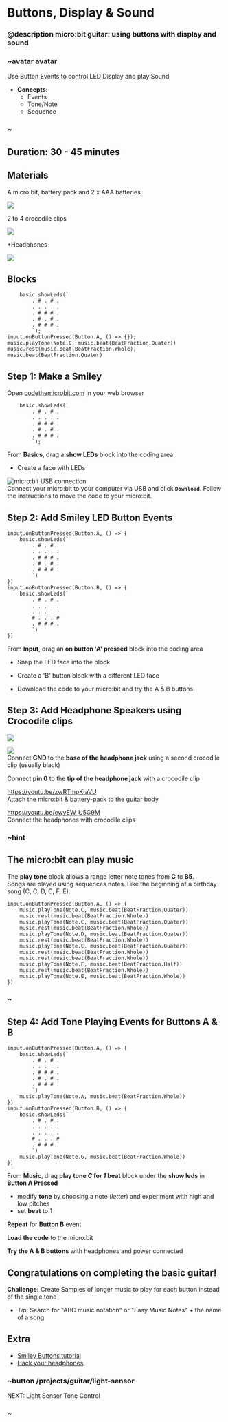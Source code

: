 # Buttons, Display & Sound
### @description micro:bit guitar: using buttons with display and sound

### ~avatar avatar
Use Button Events to control LED Display and play Sound  
* **Concepts:**
     * Events
     * Tone/Note
     * Sequence

### ~

## Duration: 30 - 45 minutes

## Materials

A micro:bit, battery pack and 2 x AAA batteries

![](/static/mb/projects/guitar/microbit.jpg)

2 to 4 crocodile clips

![](/static/mb/projects/guitar/crocclips.jpg)

*Headphones

![](/static/mb/projects/guitar/headphones.jpg)

## Blocks

```cards
    basic.showLeds(`
        . # . # .
        . . . . .
        . # # # .
        . # . # .
        . # # # .
        `);
input.onButtonPressed(Button.A, () => {});
music.playTone(Note.C, music.beat(BeatFraction.Quater))
music.rest(music.beat(BeatFraction.Whole))
music.beat(BeatFraction.Quater)
```

## Step 1: Make a Smiley 
Open [codethemicrobit.com](https://codethemicrobit.com) in your web browser   
```blocks
    basic.showLeds(`
        . # . # .
        . . . . .
        . # # # .
        . # . # .
        . # # # .
        `);
```
From **Basics**, drag a **show LEDs** block into the coding area  
  * Create a face with LEDs  

![micro:bit USB connection](/static/mb/projects/guitar/connectmicrobit.jpg)  
Connect your micro:bit to your computer via USB and click **`Download`**. 
Follow the instructions to move the code to your micro:bit.  

## Step 2: Add Smiley LED Button Events 
```blocks
input.onButtonPressed(Button.A, () => {
    basic.showLeds(`
        . # . # .
        . . . . .
        . # # # .
        . # . # .
        . # # # .
        `)
})
input.onButtonPressed(Button.B, () => {
    basic.showLeds(`
        . # . # .
        . . . . .
        . . . . .
        # . . . #
        . # # # .
        `)
})
```

From **Input**, drag an **on button 'A' pressed** block into the coding area  

* Snap the LED face into the block  

* Create a 'B' button block with a different LED face   

* Download the code to your micro:bit and try the A & B buttons  


## Step 3: Add Headphone Speakers using Crocodile clips

![](/static/mb/projects/guitar/crocclipintoboard.jpg)  

![](/static/mb/projects/guitar/jacktocrocs.jpg)  
Connect **GND** to the **base of the headphone jack** using a second crocodile clip (usually black)  

Connect **pin 0** to the **tip of the headphone jack** with a crocodile clip  

https://youtu.be/zwRTmpKIaVU  
Attach the micro:bit & battery-pack to the guitar body  

https://youtu.be/ewyEW_U5G9M  
Connect the headphones with crocodile clips    
  
### ~hint
## The micro:bit can play music

The **play tone** block allows a range letter note tones from **C** to **B5**.   
Songs are played using sequences notes.   Like the beginning of a birthday song (C, C, D, C, F, E).
```blocks
input.onButtonPressed(Button.A, () => {
    music.playTone(Note.C, music.beat(BeatFraction.Quater))
    music.rest(music.beat(BeatFraction.Whole))
    music.playTone(Note.C, music.beat(BeatFraction.Quater))
    music.rest(music.beat(BeatFraction.Whole))
    music.playTone(Note.D, music.beat(BeatFraction.Quater))
    music.rest(music.beat(BeatFraction.Whole))
    music.playTone(Note.C, music.beat(BeatFraction.Quater))
    music.rest(music.beat(BeatFraction.Whole))
    music.rest(music.beat(BeatFraction.Whole))
    music.playTone(Note.F, music.beat(BeatFraction.Half))
    music.rest(music.beat(BeatFraction.Whole))
    music.playTone(Note.E, music.beat(BeatFraction.Whole))
})
```
### ~
## Step 4: Add Tone Playing Events for Buttons A & B
```blocks
input.onButtonPressed(Button.A, () => {
    basic.showLeds(`
        . # . # .
        . . . . .
        . # # # .
        . # . # .
        . # # # .
        `)
    music.playTone(Note.A, music.beat(BeatFraction.Whole))
})
input.onButtonPressed(Button.B, () => {
    basic.showLeds(`
        . # . # .
        . . . . .
        . . . . .
        # . . . #
        . # # # .
        `)
    music.playTone(Note.G, music.beat(BeatFraction.Whole))
})
```  
From **Music**, drag **play tone *C* for *1* beat** block under the **show leds** in **Button A Pressed**  

  * modify **tone** by choosing a note (*letter*) and experiment with high and low pitches  
  * set **beat** to 1  
   
**Repeat** for **Button B** event  
  
**Load the code** to the micro:bit  

**Try the A & B buttons** with headphones and power connected
  
## Congratulations on completing the basic guitar!   
**Challenge:** Create Samples of longer music to play for each button instead of the single tone
  * *Tip*: Search for "ABC music notation" or "Easy Music Notes" + the name of a song

## Extra

* [Smiley Buttons tutorial](/projects/smiley-buttons)
* [Hack your headphones](/projects/hack-your-headphones)


### ~button /projects/guitar/light-sensor
NEXT: Light Sensor Tone Control
### ~